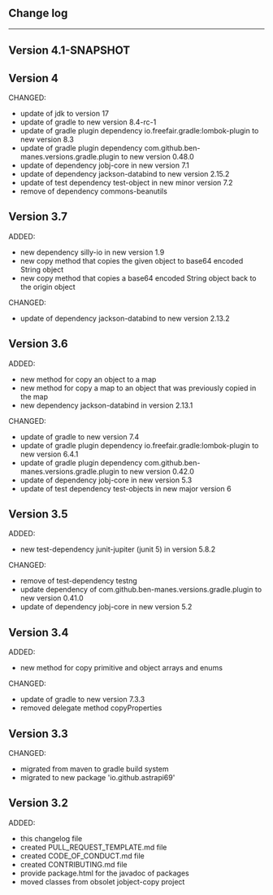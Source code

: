 ## Change log
----------------------

Version 4.1-SNAPSHOT
-------------



Version 4
-------------

CHANGED:

- update of jdk to version 17
- update of gradle to new version 8.4-rc-1
- update of gradle plugin dependency io.freefair.gradle:lombok-plugin to new version 8.3
- update of gradle plugin dependency com.github.ben-manes.versions.gradle.plugin to new version 0.48.0
- update of dependency jobj-core in new version 7.1
- update of dependency jackson-databind to new version 2.15.2
- update of test dependency test-object in new minor version 7.2
- remove of dependency commons-beanutils

Version 3.7
-------------

ADDED:

- new dependency silly-io in new version 1.9
- new copy method that copies the given object to base64 encoded String object
- new copy method that copies a base64 encoded String object back to the origin object

CHANGED:

- update of dependency jackson-databind to new version 2.13.2

Version 3.6
-------------

ADDED:

- new method for copy an object to a map
- new method for copy a map to an object that was previously copied in the map
- new dependency jackson-databind in version 2.13.1

CHANGED:

- update of gradle to new version 7.4
- update of gradle plugin dependency io.freefair.gradle:lombok-plugin to new version 6.4.1
- update of gradle plugin dependency com.github.ben-manes.versions.gradle.plugin to new version 0.42.0
- update of dependency jobj-core in new version 5.3
- update of test dependency test-objects in new major version 6

Version 3.5
-------------

ADDED:

- new test-dependency junit-jupiter (junit 5) in version 5.8.2

CHANGED:

- remove of test-dependency testng
- update dependency of com.github.ben-manes.versions.gradle.plugin to new version 0.41.0
- update of dependency jobj-core in new version 5.2

Version 3.4
-------------

ADDED:

- new method for copy primitive and object arrays and enums

CHANGED:

- update of gradle to new version 7.3.3
- removed delegate method copyProperties

Version 3.3
-------------

CHANGED:

- migrated from maven to gradle build system
- migrated to new package 'io.github.astrapi69'

Version 3.2
-------------

ADDED:

- this changelog file
- created PULL_REQUEST_TEMPLATE.md file
- created CODE_OF_CONDUCT.md file
- created CONTRIBUTING.md file
- provide package.html for the javadoc of packages
- moved classes from obsolet jobject-copy project
